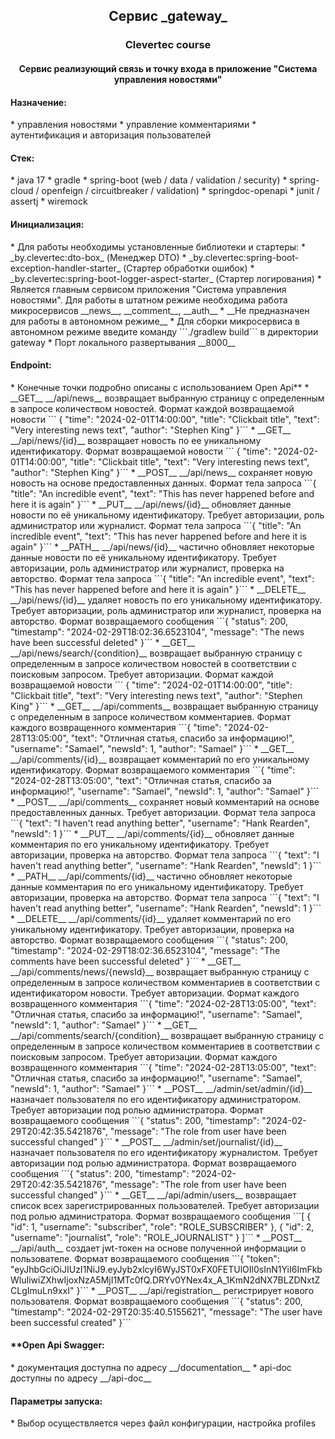 <h2 align="center">Сервис _gateway_</h2>
<h3 align="center">Clevertec course</h2>
<h4 align="center">Сервис реализующий связь и точку входа в приложение "Система управления новостями"</h3>


<h4>Назначение:</h4>
  * управления новостями
  * управление комментариями
  * аутентификация и авторизация пользователей

<h4>Стек:</h4>
* java 17
* gradle
* spring-boot (web / data / validation / security)
* spring-cloud / openfeign / circuitbreaker / validation)
* springdoc-openapi
* junit / assertj
* wiremock

<h4>Инициализация:</h4>
* Для работы необходимы установленные библиотеки и стартеры:
  * _by.clevertec:dto-box_ (Менеджер DTO)
  * _by.clevertec:spring-boot-exception-handler-starter_ (Стартер обработки ошибок)
  * _by.clevertec:spring-boot-logger-aspect-starter_ (Стартер логирования)
* Является главным сервисом приложения "Система управления новостями". Для работы в штатном режиме необходима работа микросервисов __news__, __comment__, __auth__ 
* __Не предназначен для работы в автономном режиме__ 
* Для сборки микросервиса в автономном режиме введите команду ```./gradlew build``` в директории gateway
* Порт локального развертывания __8000__ 

<h4>Endpoint:</h4>
* Конечные точки подробно описаны с использованием Open Api** 
* __GET__ __/api/news__ возвращает выбранную страницу с определенным в запросе количеством новостей. Формат каждой возвращаемой новости ```  {
  "time": "2024-02-01T14:00:00",
  "title": "Clickbait title",
  "text": "Very interesting news text",
  "author": "Stephen King"
  }```
* __GET__ __/api/news/{id}__ возвращает новость по ее уникальному идентификатору. Формат возвращаемой новости ```  {
  "time": "2024-02-01T14:00:00",
  "title": "Clickbait title",
  "text": "Very interesting news text",
  "author": "Stephen King"
  }```
* __POST__ __/api/news__ сохраняет новую новость на основе предоставленных данных. Формат тела запроса ```{
  "title": "An incredible event",
  "text": "This has never happened before and here it is again"
  }```
* __PUT__ __/api/news/{id}__ обновляет данные новости по её уникальному идентификатору. Требует авторизации, роль администратор или журналист. Формат тела запроса ```{
  "title": "An incredible event",
  "text": "This has never happened before and here it is again"
  }``` 
* __PATH__ __/api/news/{id}__ частично обновляет некоторые данные новости по её уникальному идентификатору. Требует авторизации, роль администратор или журналист, проверка на авторство. Формат тела запроса ```{
  "title": "An incredible event",
  "text": "This has never happened before and here it is again"
  }```
* __DELETE__ __/api/news/{id}__ удаляет новость по его уникальному идентификатору. Требует авторизации, роль администратор или журналист, проверка на авторство. Формат возвращаемого сообщения ```{
  "status": 200,
  "timestamp": "2024-02-29T18:02:36.6523104",
  "message": "The news have been successful deleted"
  }```
* __GET__ __/api/news/search/{condition}__ возвращает выбранную страницу с определенным в запросе количеством новостей в соответствии с поисковым запросом. Требует авторизации. Формат каждой возвращаемой новости ```  {
  "time": "2024-02-01T14:00:00",
  "title": "Clickbait title",
  "text": "Very interesting news text",
  "author": "Stephen King"
  }```
* __GET__ __/api/comments__ возвращает выбранную страницу с определенным в запросе количеством комментариев. Формат каждого возвращенного комментария ```{
  "time": "2024-02-28T13:05:00",
  "text": "Отличная статья, спасибо за информацию!",
  "username": "Samael",
  "newsId": 1,
  "author": "Samael"
  }```
* __GET__ __/api/comments/{id}__ возвращает комментарий по его уникальному идентификатору. Формат возвращаемого комментария ```{
  "time": "2024-02-28T13:05:00",
  "text": "Отличная статья, спасибо за информацию!",
  "username": "Samael",
  "newsId": 1,
  "author": "Samael"
  }```
* __POST__ __/api/comments__ сохраняет новый комментарий на основе предоставленных данных. Требует авторизации. Формат тела запроса ```{
  "text": "I haven't read anything better",
  "username": "Hank Rearden",
  "newsId": 1
  }```
* __PUT__ __/api/comments/{id}__ обновляет данные комментария по его уникальному идентификатору. Требует авторизации, проверка на авторство. Формат тела запроса ```{
  "text": "I haven't read anything better",
  "username": "Hank Rearden",
  "newsId": 1
  }```
* __PATH__ __/api/comments/{id}__ частично обновляет некоторые данные комментария по его уникальному идентификатору. Требует авторизации, проверка на авторство. Формат тела запроса ```{
  "text": "I haven't read anything better",
  "username": "Hank Rearden",
  "newsId": 1
  }```
* __DELETE__ __/api/comments/{id}__ удаляет комментарий по его уникальному идентификатору. Требует авторизации, проверка на авторство. Формат возвращаемого сообщения ```{
  "status": 200,
  "timestamp": "2024-02-29T18:02:36.6523104",
  "message": "The comments have been successful deleted"
  }```
* __GET__ __/api/comments/news/{newsId}__ возвращает выбранную страницу с определенным в запросе количеством комментариев в соответствии с идентификатором новости. Требует авторизации. Формат каждого возвращенного комментария ```{
  "time": "2024-02-28T13:05:00",
  "text": "Отличная статья, спасибо за информацию!",
  "username": "Samael",
  "newsId": 1,
  "author": "Samael"
  }```
* __GET__ __/api/comments/search/{condition}__ возвращает выбранную страницу с определенным в запросе количеством комментариев в соответствии с поисковым запросом. Требует авторизации. Формат каждого возвращенного комментария ```{
  "time": "2024-02-28T13:05:00",
  "text": "Отличная статья, спасибо за информацию!",
  "username": "Samael",
  "newsId": 1,
  "author": "Samael"
  }```
* __POST__ __/admin/set/admin/{id}__ назначает пользователя по его идентификатору администратором. Требует авторизации под ролью администратора. Формат возвращаемого сообщения  ```{
  "status": 200,
  "timestamp": "2024-02-29T20:42:35.5421876",
  "message": "The role from user have been successful changed"
  }```
* __POST__ __/admin/set/journalist/{id}__ назначает пользователя по его идентификатору журналистом. Требует авторизации под ролью администратора. Формат возвращаемого сообщения  ```{
  "status": 200,
  "timestamp": "2024-02-29T20:42:35.5421876",
  "message": "The role from user have been successful changed"
  }```
* __GET__ __/api/admin/users__ возвращает список всех зарегистрированных пользователей. Требует авторизации под ролью администратора. Формат возвращаемого сообщения  ```[
  {
  "id": 1,
  "username": "subscriber",
  "role": "ROLE_SUBSCRIBER"
  },
  {
  "id": 2,
  "username": "journalist",
  "role": "ROLE_JOURNALIST"
  }
  ]```
* __POST__ __/api/auth__ создает jwt-токен на основе полученной информации о пользователе. Формат возвращаемого сообщения  ```{
  "token": "eyJhbGciOiJIUzI1NiJ9.eyJyb2xlcyI6WyJST0xFX0FETUlOIl0sInN1YiI6ImFkbWluIiwiZXhwIjoxNzA5MjI1MTc0fQ.DRYv0YNex4x_A_1KmN2dNX7BLZDNxtZCLgImuLn9xxI"
  }```
* __POST__ __/api/registration__ регистрирует нового пользователя. Формат возвращаемого сообщения  ```{
  "status": 200,
  "timestamp": "2024-02-29T20:35:40.5155621",
  "message": "The user have been successful created"
  }```

<h4>**Open Api Swagger:</h4>
* документация доступна по адресу __/documentation__
* api-doc доступны по адресу __/api-doc__

<h4>Параметры запуска:</h4>
* Выбор осуществляется через файл конфигурации, настройка profiles
